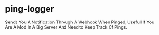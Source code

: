 # ping-logger
Sends You A Notification Through A Webhook When Pinged, Usefull If You Are A Mod In A Big Server And Need to Keep Track Of Pings.
